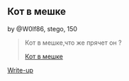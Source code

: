 ## Кот в мешке
by @W0lf86, stego, 150
>Кот в мешке,что же прячет он ?
>
>[Кот в мешке](cat.jpg)

[Write-up](WRITEUP.md)
